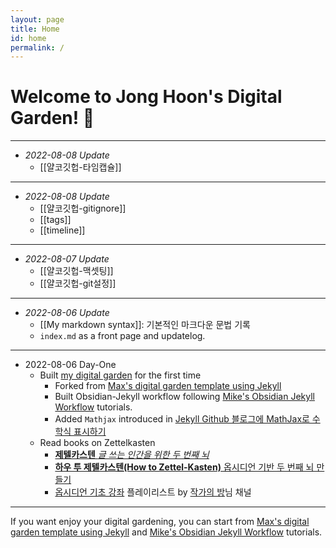 ```yaml
---
layout: page
title: Home
id: home
permalink: /
---
```


# Welcome to Jong Hoon's Digital Garden! 🌱 

---
- *2022-08-08 Update*
	- [[얄코깃헙-타임캡슐]]

---
- *2022-08-08 Update*
	- [[얄코깃헙-gitignore]]
	- [[tags]] 
	- [[timeline]]

---
- *2022-08-07 Update*
	- [[얄코깃헙-맥셋팅]]
	- [[얄코깃헙-git설정]]

---
- *2022-08-06 Update*
	-  [[My markdown syntax]]: 기본적인 마크다운 문법 기록
	- `index.md` as a front page and updatelog.

---
- 2022-08-06 Day-One
	- Built [my digital garden](https://digital-garden.jonghoon.blog) for the first time
		- Forked from [Max's digital garden template using Jekyll](https://maximevaillancourt.com/blog/setting-up-your-own-digital-garden-with-jekyll)
		- Built Obsidian-Jekyll workflow following [Mike's Obsidian Jekyll Workflow](https://refinedmind.co/obsidian-jekyll-workflow) tutorials.
		- Added `Mathjax` introduced in [Jekyll Github 블로그에 MathJax로 수학식 표시하기](https://mkkim85.github.io/blog-apply-mathjax-to-jekyll-and-github-pages/)
	- Read books on Zettelkasten
		- [**제텔카스텐** *글 쓰는 인간을 위한 두 번째 뇌*](http://www.kyobobook.co.kr/product/detailViewKor.laf?mallGb=KOR&ejkGb=KOR&barcode=9788993784701)
		- [**하우 투 제텔카스텐(How to Zettel-Kasten)** 옵시디언 기반 두 번째 뇌 만들기](http://www.kyobobook.co.kr/product/detailViewKor.laf?ejkGb=KOR&mallGb=KOR&barcode=9788993784725&orderClick=LAG&Kc=)
		- [옵시디언 기초 강좌](https://youtube.com/playlist?list=PLy4SLsxzyLUUJlu0L-_U7c1jy_bqvPMR6) 플레이리스트 by [작가의 방](https://www.youtube.com/c/%EC%9E%91%EA%B0%80%EC%9D%98%EB%B0%A9)님 채널

---
If you want enjoy your digital gardening, you can start from  [Max's digital garden template using Jekyll](https://maximevaillancourt.com/blog/setting-up-your-own-digital-garden-with-jekyll) and [Mike's Obsidian Jekyll Workflow](https://refinedmind.co/obsidian-jekyll-workflow) tutorials.
